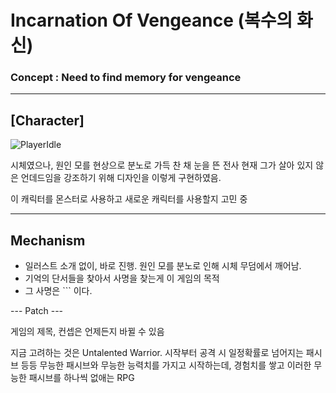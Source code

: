 # Incarnation Of Vengeance (복수의 화신)
### Concept : Need to find memory for vengeance

---

## [Character]
![PlayerIdle](https://github.com/hadongkyoun/Incarnation-Of-Vengeance/assets/72578757/0c2d911a-711f-4ff1-9679-52381d383010)

시체였으나, 원인 모를 현상으로 분노로 가득 찬 채 눈을 뜬 전사
현재 그가 살아 있지 않은 언데드임을 강조하기 위해 디자인을 이렇게 구현하였음.

이 캐릭터를 몬스터로 사용하고 새로운 캐릭터를 사용할지 고민 중

---
## Mechanism
- 일러스트 소개 없이, 바로 진행. 원인 모를 분노로 인해 시체 무덤에서 깨어남.
- 기억의 단서들을 찾아서 사명을 찾는게 이 게임의 목적
- 그 사명은 ``` 이다.


--- Patch ---

게임의 제목, 컨셉은 언제든지 바뀔 수 있음

지금 고려하는 것은 Untalented Warrior.
시작부터 공격 시 일정확률로 넘어지는 패시브 등등 무능한 패시브와 무능한 능력치를 가지고 시작하는데,
경험치를 쌓고 이러한 무능한 패시브를 하나씩 없애는 RPG


